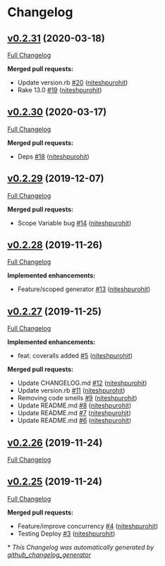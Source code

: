 # Changelog

## [v0.2.31](https://github.com/niteshpurohit/mutils/tree/v0.2.31) (2020-03-18)

[Full Changelog](https://github.com/niteshpurohit/mutils/compare/v0.2.30...v0.2.31)

**Merged pull requests:**

- Update version.rb [\#20](https://github.com/niteshpurohit/mutils/pull/20) ([niteshpurohit](https://github.com/niteshpurohit))
- Rake 13.0 [\#19](https://github.com/niteshpurohit/mutils/pull/19) ([niteshpurohit](https://github.com/niteshpurohit))

## [v0.2.30](https://github.com/niteshpurohit/mutils/tree/v0.2.30) (2020-03-17)

[Full Changelog](https://github.com/niteshpurohit/mutils/compare/v0.2.29...v0.2.30)

**Merged pull requests:**

- Deps [\#18](https://github.com/niteshpurohit/mutils/pull/18) ([niteshpurohit](https://github.com/niteshpurohit))

## [v0.2.29](https://github.com/niteshpurohit/mutils/tree/v0.2.29) (2019-12-07)

[Full Changelog](https://github.com/niteshpurohit/mutils/compare/v0.2.28...v0.2.29)

**Merged pull requests:**

- Scope Variable bug [\#14](https://github.com/niteshpurohit/mutils/pull/14) ([niteshpurohit](https://github.com/niteshpurohit))

## [v0.2.28](https://github.com/niteshpurohit/mutils/tree/v0.2.28) (2019-11-26)

[Full Changelog](https://github.com/niteshpurohit/mutils/compare/v0.2.27...v0.2.28)

**Implemented enhancements:**

- Feature/scoped generator [\#13](https://github.com/niteshpurohit/mutils/pull/13) ([niteshpurohit](https://github.com/niteshpurohit))

## [v0.2.27](https://github.com/niteshpurohit/mutils/tree/v0.2.27) (2019-11-25)

[Full Changelog](https://github.com/niteshpurohit/mutils/compare/v0.2.26...v0.2.27)

**Implemented enhancements:**

- feat: coveralls added [\#5](https://github.com/niteshpurohit/mutils/pull/5) ([niteshpurohit](https://github.com/niteshpurohit))

**Merged pull requests:**

- Update CHANGELOG.md [\#12](https://github.com/niteshpurohit/mutils/pull/12) ([niteshpurohit](https://github.com/niteshpurohit))
- Update version.rb [\#11](https://github.com/niteshpurohit/mutils/pull/11) ([niteshpurohit](https://github.com/niteshpurohit))
- Removing code smells [\#9](https://github.com/niteshpurohit/mutils/pull/9) ([niteshpurohit](https://github.com/niteshpurohit))
- Update README.md [\#8](https://github.com/niteshpurohit/mutils/pull/8) ([niteshpurohit](https://github.com/niteshpurohit))
- Update README.md [\#7](https://github.com/niteshpurohit/mutils/pull/7) ([niteshpurohit](https://github.com/niteshpurohit))
- Update README.md [\#6](https://github.com/niteshpurohit/mutils/pull/6) ([niteshpurohit](https://github.com/niteshpurohit))

## [v0.2.26](https://github.com/niteshpurohit/mutils/tree/v0.2.26) (2019-11-24)

[Full Changelog](https://github.com/niteshpurohit/mutils/compare/v0.2.25...v0.2.26)

## [v0.2.25](https://github.com/niteshpurohit/mutils/tree/v0.2.25) (2019-11-24)

[Full Changelog](https://github.com/niteshpurohit/mutils/compare/885f96959dd3701ac20ed0981b920be753c00db0...v0.2.25)

**Merged pull requests:**

- Feature/improve concurrency [\#4](https://github.com/niteshpurohit/mutils/pull/4) ([niteshpurohit](https://github.com/niteshpurohit))
- Testing Deploy [\#3](https://github.com/niteshpurohit/mutils/pull/3) ([niteshpurohit](https://github.com/niteshpurohit))



\* *This Changelog was automatically generated by [github_changelog_generator](https://github.com/github-changelog-generator/github-changelog-generator)*
